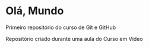 # Olá, Mundo
 Primeiro repositório do curso de Git e GitHub

 Repositório criado durante uma aula do Curso em Vídeo
